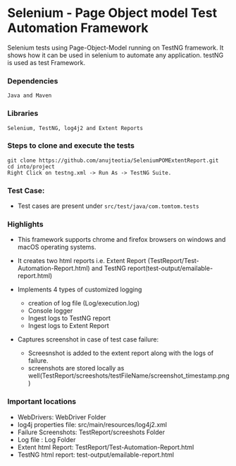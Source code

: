 # Selenium - Page Object model Test Automation Framework
Selenium tests using Page-Object-Model running on TestNG framework. It shows how it can be used in selenium to automate any application. testNG is used as test Framework.

### Dependencies
	Java and Maven

### Libraries
	Selenium, TestNG, log4j2 and Extent Reports

### Steps to clone and execute the tests
```
git clone https://github.com/anujteotia/SeleniumPOMExtentReport.git
cd into/project
Right Click on testng.xml -> Run As -> TestNG Suite. 
```

### Test Case:
* Test cases are present under `src/test/java/com.tomtom.tests`


### Highlights

* This framework supports chrome and firefox browsers on windows and macOS operating systems.
* It creates two html reports i.e. Extent Report (TestReport/Test-Automation-Report.html) and TestNG report(test-output/emailable-report.html)
* Implements 4 types of customized logging 
	* creation of log file (Log/execution.log)
	* Console logger
	* Ingest logs to TestNG report
	* Ingest logs to Extent Report
	
* Captures screenshot in case of test case failure:
	* Screesnshot is added to the extent report along with the logs of failure.
	* screenshots are stored locally as well(TestReport/screeshots/testFileName/screenshot_timestamp.png)
	
		
		
### Important locations 

* WebDrivers: WebDriver Folder
* log4j properties file: src/main/resources/log4j2.xml
* Failure Screenshots: TestReport/screeshots Folder
* Log file : Log Folder
* Extent html Report: TestReport/Test-Automation-Report.html
* TestNG html report: test-output/emailable-report.html

